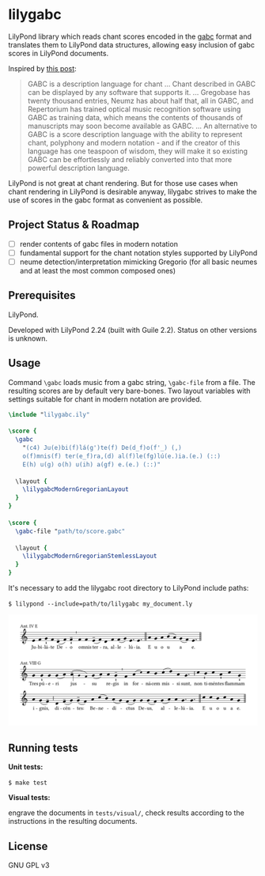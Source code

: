 # lilygabc

LilyPond library which reads chant scores encoded in the
[gabc][gabc] format and translates them to LilyPond data structures,
allowing easy inclusion of gabc scores in LilyPond documents.

Inspired by [this post](https://forum.musicasacra.com/forum/discussion/comment/256478#Comment_256478):

> GABC is a description language for chant ... Chant described
> in GABC can be displayed by any software that supports it.
> ...
> Gregobase has twenty thousand entries, Neumz has about half that,
> all in GABC, and Repertorium has trained optical music recognition
> software using GABC as training data, which means the contents
> of thousands of manuscripts may soon become available as GABC.
> ...
> An alternative to GABC is a score description language
> with the ability to represent chant, polyphony and modern
> notation - and if the creator of this language has one teaspoon
> of wisdom, they will make it so existing GABC can be effortlessly
> and reliably converted into that more powerful description language.

LilyPond is not great at chant rendering.
But for those use cases when chant rendering in LilyPond
is desirable anyway, lilygabc strives to make the use of scores
in the gabc format as convenient as possible.

## Project Status & Roadmap

- [ ] render contents of gabc files in modern notation
- [ ] fundamental support for the chant notation styles supported by LilyPond
- [ ] neume detection/interpretation mimicking Gregorio (for all basic neumes and at least the most common composed ones)

## Prerequisites

LilyPond.

Developed with
LilyPond 2.24 (built with Guile 2.2).
Status on other versions is unknown.

## Usage

Command `\gabc` loads music from a gabc string,
`\gabc-file` from a file.
The resulting scores are by default very bare-bones.
Two layout variables with settings suitable for chant in modern
notation are provided.

```lilypond
\include "lilygabc.ily"

\score {
  \gabc
    "(c4) Ju(e)bi(f)lá(g')te(f) De(d_f)o(f'_) (,)
    o(f)mnis(f) ter(e_f)ra,(d) al(f)le(fg)lú(e.)ia.(e.) (::)
    E(h) u(g) o(h) u(ih) a(gf) e.(e.) (::)"

  \layout {
    \lilygabcModernGregorianLayout
  }
}

\score {
  \gabc-file "path/to/score.gabc"

  \layout {
    \lilygabcModernGregorianStemlessLayout
  }
}
```

It's necessary to add the lilygabc root directory to LilyPond
include paths:

`$ lilypond --include=path/to/lilygabc my_document.ly`

[![Example output](/doc/example.png)](/doc/example.ly)

## Running tests

**Unit tests:**

`$ make test`

**Visual tests:**

engrave the documents in `tests/visual/`,
check results according to the instructions in the resulting documents.

## License

GNU GPL v3

[gabc]: http://gregorio-project.github.io/gabc/index.html
